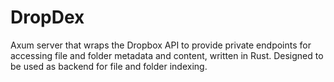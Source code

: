 # DropDex
Axum server that wraps the Dropbox API to provide private endpoints for accessing file and folder metadata and content, written in Rust. 
Designed to be used as backend for file and folder indexing.